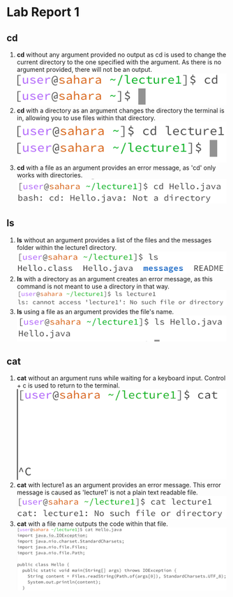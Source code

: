 # Lab Report 1
## cd
1. **cd** without any argument provided no output as cd is used to change the current directory to the one specified with the argument. As there is no argument provided, there will not be an output.
![image](cdNoArg.png)   
2. **cd** with a directory as an argument changes the directory the terminal is in, allowing you to use files within that directory.
![image](cdDirectory.png)   
3. **cd** with a file as an argument provides an error message, as 'cd' only works with directories.
![image](cdFile.png)
## ls
1. **ls** without an argument provides a list of the files and the messages folder within the lecture1 directory.
![image](lsNoArg.png)   
2. **ls** with a directory as an argument creates an error message, as this command is not meant to use a directory in that way. 
![image](lsDirectory.png)   
3. **ls** using a file as an argument provides the file's name.
![image](lsFile.png)
## cat
1. **cat** without an argument runs while waiting for a keyboard input. Control + c is used to return to the terminal.
![image](catNoArg.png)    
2. **cat** with lecture1 as an argument provides an error message. This error message is caused as 'lecture1' is not a plain text readable file. 
![image](catDirectory.png) 
3. **cat** with a file name outputs the code within that file. 
![image](catFile.png)
